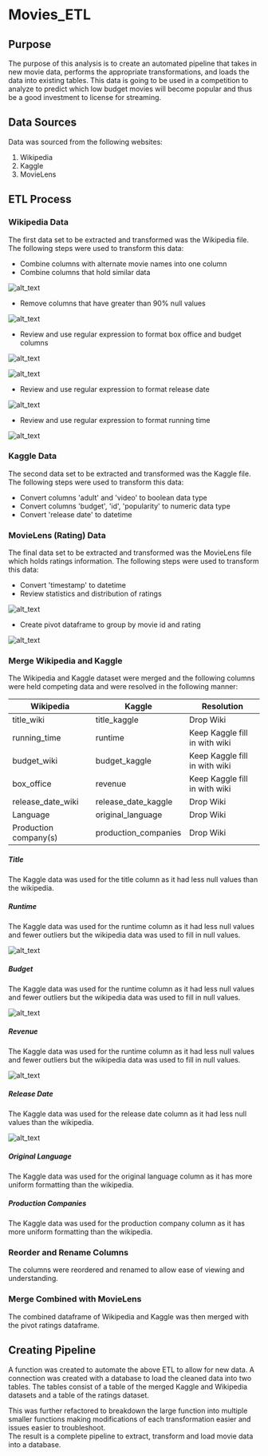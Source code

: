 # Movies_ETL

## Purpose 
The purpose of this analysis is to create an automated pipeline that takes in new movie data, performs the appropriate transformations, and loads the data into existing tables.  This data is going to be used in a competition to analyze to predict which low budget movies will become popular and thus be a good investment to license for streaming.  
 

## Data Sources
Data was sourced from the following websites:
1. Wikipedia
2. Kaggle
3. MovieLens

## ETL Process

### Wikipedia Data
The first data set to be extracted and transformed was the Wikipedia file.  The following steps were used to transform this data:
- Combine columns with alternate movie names into one column
- Combine columns that hold similar data

![alt_text](https://raw.githubusercontent.com/bweirich/Movies_ETL/main/Images/Combine_Columns.PNG)

- Remove columns that have greater than 90% null values

![alt_text](https://raw.githubusercontent.com/bweirich/Movies_ETL/main/Images/90_delete.PNG)

- Review and use regular expression to format box office and budget columns

![alt_text](https://raw.githubusercontent.com/bweirich/Movies_ETL/main/Images/Box_office.PNG)

![alt_text](https://raw.githubusercontent.com/bweirich/Movies_ETL/main/Images/box_budget_clean.PNG)

- Review and use regular expression to format release date

![alt_text](https://raw.githubusercontent.com/bweirich/Movies_ETL/main/Images/release_date_clean.PNG)

- Review and use regular expression to format running time

![alt_text](https://raw.githubusercontent.com/bweirich/Movies_ETL/main/Images/running_time_clean.PNG)

### Kaggle Data
The second data set to be extracted and transformed was the Kaggle file.  The following steps were used to transform this data:
- Convert columns 'adult' and 'video' to boolean data type
- Convert columns 'budget', 'id', 'popularity' to numeric data type
- Convert 'release date' to datetime

### MovieLens (Rating) Data
The final data set to be extracted and transformed was the MovieLens file which holds ratings information.  The following steps were used to transform this data:
- Convert 'timestamp' to datetime
- Review statistics and distribution of ratings

![alt_text](https://raw.githubusercontent.com/bweirich/Movies_ETL/main/Images/ratings_hist.PNG)

- Create pivot dataframe to group by movie id and rating

![alt_text](https://raw.githubusercontent.com/bweirich/Movies_ETL/main/Images/ratings_pivot.PNG)

### Merge Wikipedia and Kaggle
The Wikipedia and Kaggle dataset were merged and the following columns were held competing data and were resolved in the following manner:

| Wikipedia | Kaggle | Resolution |
|---|---|---|
| title_wiki | title_kaggle | Drop Wiki |
| running_time | runtime | Keep Kaggle fill in with wiki |
| budget_wiki | budget_kaggle | Keep Kaggle fill in with wiki |
| box_office | revenue | Keep Kaggle fill in with wiki |
| release_date_wiki | release_date_kaggle | Drop Wiki |
| Language | original_language | Drop Wiki |
| Production company(s) | production_companies | Drop Wiki |

##### Title 
The Kaggle data was used for the title column as it had less null values than the wikipedia.

##### Runtime 
The Kaggle data was used for the runtime column as it had less null values and fewer outliers but the wikipedia data was used to fill in null values.

![alt_text](https://raw.githubusercontent.com/bweirich/Movies_ETL/main/Images/runtime.PNG)

##### Budget 
The Kaggle data was used for the runtime column as it had less null values and fewer outliers but the wikipedia data was used to fill in null values.

![alt_text](https://raw.githubusercontent.com/bweirich/Movies_ETL/main/Images/budget.PNG)

##### Revenue 
The Kaggle data was used for the runtime column as it had less null values and fewer outliers but the wikipedia data was used to fill in null values.

![alt_text](https://raw.githubusercontent.com/bweirich/Movies_ETL/main/Images/revenue.PNG)

##### Release Date 
The Kaggle data was used for the release date column as it had less null values than the wikipedia.

![alt_text](https://raw.githubusercontent.com/bweirich/Movies_ETL/main/Images/release_date_scatter.PNG)

##### Original Language
The Kaggle data was used for the original language column as it has more uniform formatting than the wikipedia.

##### Production Companies
The Kaggle data was used for the production company column as it has more uniform formatting than the wikipedia.

### Reorder and Rename Columns
The columns were reordered and renamed to allow ease of viewing and understanding.

### Merge Combined with MovieLens
The combined dataframe of Wikipedia and Kaggle was then merged with the pivot ratings dataframe.

## Creating Pipeline 
A function was created to automate the above ETL to allow for new data.  A connection was created with a database to load the cleaned data into two tables.  The tables consist of a table of the merged Kaggle and Wikipedia datasets and a table of the ratings dataset.

This was further refactored to breakdown the large function into multiple smaller functions making modifications of each transformation easier and issues easier to troubleshoot.  
The result is a complete pipeline to extract, transform and load movie data into a database.
